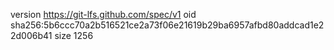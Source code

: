version https://git-lfs.github.com/spec/v1
oid sha256:5b6ccc70a2b516521ce2a73f06e21619b29ba6957afbd80addcad1e22d006b41
size 1256
